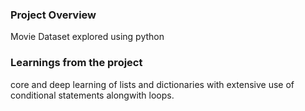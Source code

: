 ### Project Overview

 Movie Dataset explored using python


### Learnings from the project

 core and deep learning of lists and dictionaries with extensive use of conditional statements alongwith loops.


